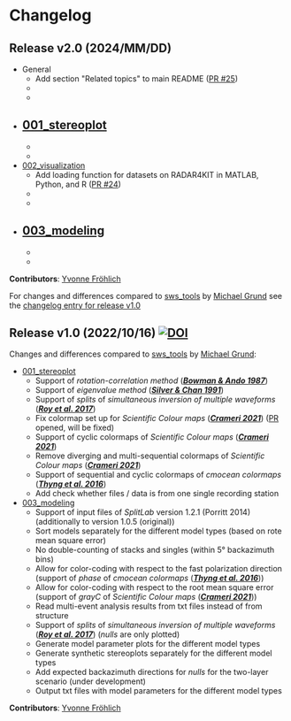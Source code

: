 # Changelog

## Release v2.0 (2024/MM/DD)

- General
   - Add section "Related topics" to main README ([PR #25](https://github.com/yvonnefroehlich/sws-visualization-and-modeling/pull/25))
   -
   -
- [001_stereoplot](https://github.com/yvonnefroehlich/sws-visualization-and-modeling/tree/main/001_stereoplot)
   -
   -
   -
- [002_visualization](https://github.com/yvonnefroehlich/sws-visualization-and-modeling/tree/main/002_visualization)
   - Add loading function for datasets on RADAR4KIT in MATLAB, Python, and R ([PR #24](https://github.com/yvonnefroehlich/sws-visualization-and-modeling/pull/24))
   -
   -
- [003_modeling](https://github.com/yvonnefroehlich/sws-visualization-and-modeling/tree/main/003_modeling)
   -
   -
   -

**Contributors**: [Yvonne Fröhlich](https://github.com/yvonnefroehlich)

For changes and differences compared to [sws_tools](https://github.com/michaelgrund/sws_tools) by [Michael Grund](https://github.com/michaelgrund) see
the [changelog entry for release v1.0](https://github.com/yvonnefroehlich/sws-visualization-and-modeling/blob/main/changelog.md#release-v10-20221016-)


## Release v1.0 (2022/10/16) [![DOI](https://zenodo.org/badge/DOI/10.5281/zenodo.7213157.svg)](https://doi.org/10.5281/zenodo.7213157)

Changes and differences compared to [sws_tools](https://github.com/michaelgrund/sws_tools) by [Michael Grund](https://github.com/michaelgrund):
- [001_stereoplot](https://github.com/yvonnefroehlich/sws-visualization-and-modeling/tree/main/001_stereoplot)
   - Support of _rotation-correlation method_ ([**_Bowman & Ando 1987_**](https://doi.org/10.1111/j.1365-246X.1987.tb01367.x.))
   - Support of _eigenvalue method_ ([**_Silver & Chan 1991_**](https://doi.org/10.1029/91JB00899))
   - Support of _splits_ of _simultaneous inversion of multiple waveforms_ ([**_Roy et al. 2017_**](https://doi.org/10.1029/91JB00899))
   - Fix colormap set up for _Scientific Colour maps_ ([**_Crameri 2021_**](http://doi.org/10.5281/zenodo.1243862)) ([PR](https://github.com/michaelgrund/sws_tools/pull/4) opened, will be fixed)
   - Support of cyclic colormaps of _Scientific Colour maps_ ([**_Crameri 2021_**](http://doi.org/10.5281/zenodo.1243862))
   - Remove diverging and multi-sequential colormaps of _Scientific Colour maps_ ([**_Crameri 2021_**](http://doi.org/10.5281/zenodo.1243862))
   - Support of sequential and cyclic colormaps of _cmocean colormaps_ ([**_Thyng et al. 2016_**](http://dx.doi.org/10.5670/oceanog.2016.66))
   - Add check whether files / data is from one single recording station
- [003_modeling](https://github.com/yvonnefroehlich/sws-visualization-and-modeling/tree/main/003_modeling)
   - Support of input files of _SplitLab_ version 1.2.1 (Porritt 2014) (additionally to version 1.0.5 (original))
   - Sort models separately for the different model types (based on rote mean square error)
   - No double-counting of stacks and singles (within 5° backazimuth bins)
   - Allow for color-coding with respect to the fast polarization direction (support of _phase_ of _cmocean colormaps_ ([**_Thyng et al. 2016_**](http://dx.doi.org/10.5670/oceanog.2016.66)))
   - Allow for color-coding with respect to the root mean square error (support of _grayC_ of _Scientific Colour maps_ ([**_Crameri 2021_**](http://doi.org/10.5281/zenodo.1243862)))
   - Read multi-event analysis results from txt files instead of from structure
   - Support of _splits_ of _simultaneous inversion of multiple waveforms_ ([**_Roy et al. 2017_**](https://doi.org/10.1029/91JB00899)) (_nulls_ are only plotted)
   - Generate model parameter plots for the different model types
   - Generate synthetic stereoplots separately for the different model types
   - Add expected backazimuth directions for _nulls_ for the two-layer scenario (under development)
   - Output txt files with model parameters for the different model types

**Contributors**: [Yvonne Fröhlich](https://github.com/yvonnefroehlich)
